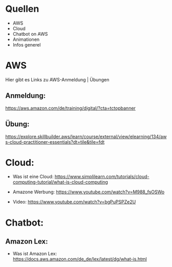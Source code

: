# Quellen 
- AWS 
- Cloud
- Chatbot on AWS
- Animationen 
- Infos generel 


# AWS 
Hier gibt es Links zu AWS-Anmeldung | Übungen 

## Anmeldung: 
https://aws.amazon.com/de/training/digital/?cta=tctopbanner

## Übung: 
https://explore.skillbuilder.aws/learn/course/external/view/elearning/134/aws-cloud-practitioner-essentials?dt=tile&tile=fdt 



# Cloud: 
- Was ist eine Cloud: 
https://www.simplilearn.com/tutorials/cloud-computing-tutorial/what-is-cloud-computing

- Amazone Werbung: 
https://www.youtube.com/watch?v=M988_fsOSWo

- Video: 
https://www.youtube.com/watch?v=bgPuPSPZe2U


# Chatbot:

## Amazon Lex: 
- Was ist Amazon Lex: 
https://docs.aws.amazon.com/de_de/lex/latest/dg/what-is.html








